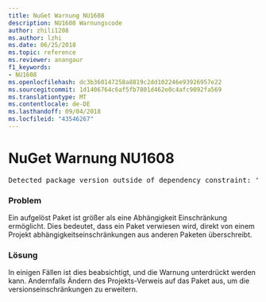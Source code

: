 ```yaml
---
title: NuGet Warnung NU1608
description: NU1608 Warnungscode
author: zhili1208
ms.author: lzhi
ms.date: 06/25/2018
ms.topic: reference
ms.reviewer: anangaur
f1_keywords:
- NU1608
ms.openlocfilehash: dc3b360147258a8819c2dd102246e93926957e22
ms.sourcegitcommit: 1d1406764c6af5fb7801d462e0c4afc9092fa569
ms.translationtype: MT
ms.contentlocale: de-DE
ms.lasthandoff: 09/04/2018
ms.locfileid: "43546267"
---
```

# <a name="nuget-warning-nu1608"></a>NuGet Warnung NU1608

<pre>Detected package version outside of dependency constraint: 'PackageA' 1.0.0 requires 'PackageB' (= 1.0.0) but version 'PackageB' 2.0.0 was resolved.</pre>

### <a name="issue"></a>Problem
Ein aufgelöst Paket ist größer als eine Abhängigkeit Einschränkung ermöglicht. Dies bedeutet, dass ein Paket verwiesen wird, direkt von einem Projekt abhängigkeitseinschränkungen aus anderen Paketen überschreibt.

### <a name="solution"></a>Lösung
In einigen Fällen ist dies beabsichtigt, und die Warnung unterdrückt werden kann. Andernfalls Ändern des Projekts-Verweis auf das Paket aus, um die versionseinschränkungen zu erweitern.